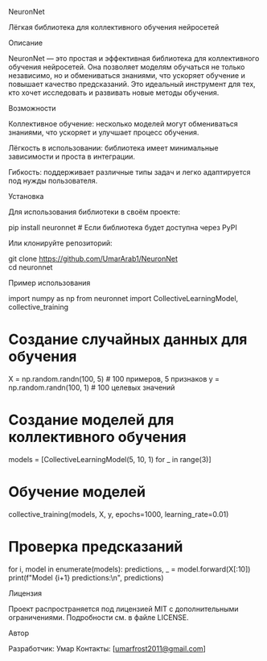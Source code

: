 

NeuronNet

Лёгкая библиотека для коллективного обучения нейросетей

Описание

NeuronNet — это простая и эффективная библиотека для коллективного обучения нейросетей. Она позволяет моделям обучаться не только независимо, но и обмениваться знаниями, что ускоряет обучение и повышает качество предсказаний. Это идеальный инструмент для тех, кто хочет исследовать и развивать новые методы обучения.

Возможности

Коллективное обучение: несколько моделей могут обмениваться знаниями, что ускоряет и улучшает процесс обучения.

Лёгкость в использовании: библиотека имеет минимальные зависимости и проста в интеграции.

Гибкость: поддерживает различные типы задач и легко адаптируется под нужды пользователя.


Установка

Для использования библиотеки в своём проекте:

pip install neuronnet  # Если библиотека будет доступна через PyPI

Или клонируйте репозиторий:

git clone https://github.com/UmarArab1/NeuronNet  
cd neuronnet

Пример использования

import numpy as np
from neuronnet import CollectiveLearningModel, collective_training

# Создание случайных данных для обучения
X = np.random.randn(100, 5)  # 100 примеров, 5 признаков
y = np.random.randn(100, 1)  # 100 целевых значений

# Создание моделей для коллективного обучения
models = [CollectiveLearningModel(5, 10, 1) for _ in range(3)]

# Обучение моделей
collective_training(models, X, y, epochs=1000, learning_rate=0.01)

# Проверка предсказаний
for i, model in enumerate(models):
    predictions, _ = model.forward(X[:10])
    print(f"Model {i+1} predictions:\n", predictions)

Лицензия

Проект распространяется под лицензией MIT с дополнительными ограничениями. Подробности см. в файле LICENSE.

Автор

Разработчик: Умар
Контакты: [umarfrost2011@gmail.com]



